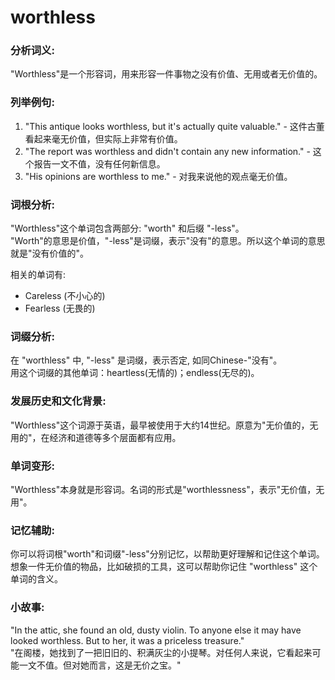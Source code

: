 # worthless

### 分析词义:

  

"Worthless"是一个形容词，用来形容一件事物之没有价值、无用或者无价值的。

  

### 列举例句:

  

1.  "This antique looks worthless, but it's actually quite valuable." - 这件古董看起来毫无价值，但实际上非常有价值。
2.  "The report was worthless and didn't contain any new information." - 这个报告一文不值，没有任何新信息。
3.  "His opinions are worthless to me." - 对我来说他的观点毫无价值。

  

### 词根分析:

  

"Worthless"这个单词包含两部分: "worth" 和后缀 "-less"。  
"Worth"的意思是价值，"-less"是词缀，表示"没有"的意思。所以这个单词的意思就是"没有价值的"。

  

相关的单词有:

  

*   Careless (不小心的)
*   Fearless (无畏的)

  

### 词缀分析:

  

在 "worthless" 中, "-less" 是词缀，表示否定, 如同Chinese-"没有"。  
用这个词缀的其他单词：heartless(无情的)；endless(无尽的)。

  

### 发展历史和文化背景:

  

"Worthless"这个词源于英语，最早被使用于大约14世纪。原意为"无价值的，无用的"，在经济和道德等多个层面都有应用。

  

### 单词变形:

  

"Worthless"本身就是形容词。名词的形式是"worthlessness"，表示"无价值，无用"。

  

### 记忆辅助:

  

你可以将词根"worth"和词缀"-less"分别记忆，以帮助更好理解和记住这个单词。想象一件无价值的物品，比如破损的工具，这可以帮助你记住 "worthless" 这个单词的含义。

  

### 小故事:

  

"In the attic, she found an old, dusty violin. To anyone else it may have looked worthless. But to her, it was a priceless treasure."  
"在阁楼，她找到了一把旧旧的、积满灰尘的小提琴。对任何人来说，它看起来可能一文不值。但对她而言，这是无价之宝。"
